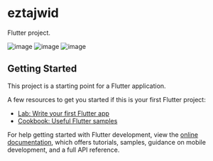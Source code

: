 # eztajwid

Flutter project.

![image](https://github.com/AbdillahBS/eztajwid/assets/121353533/a233d7fe-ced9-4ac7-894a-d804e67cdb4f)
![image](https://github.com/AbdillahBS/eztajwid/assets/121353533/636eb907-5625-40d7-b9d7-9786fc66e8db)
![image](https://github.com/AbdillahBS/eztajwid/assets/121353533/7a255ab5-4df4-4c78-8249-7d2e725530ea)





## Getting Started

This project is a starting point for a Flutter application.

A few resources to get you started if this is your first Flutter project:

- [Lab: Write your first Flutter app](https://docs.flutter.dev/get-started/codelab)
- [Cookbook: Useful Flutter samples](https://docs.flutter.dev/cookbook)

For help getting started with Flutter development, view the
[online documentation](https://docs.flutter.dev/), which offers tutorials,
samples, guidance on mobile development, and a full API reference.
